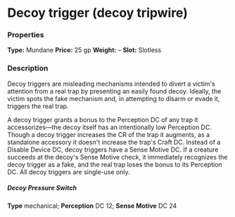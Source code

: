 ﻿---
Title: "Decoy trigger (decoy tripwire)"
Type: "Mundane"
Price: "25 gp"
Weight: "–"
Slot: "Slotless"
Description: |
  "Decoy triggers are misleading mechanisms intended to divert a victim's attention from a real trap by presenting an easily found decoy. Ideally, the victim spots the fake mechanism and, in attempting to disarm or evade it, triggers the real trap.
  A decoy trigger grants a bonus to the Perception DC of any trap it accessorizes—the decoy itself has an intentionally low Perception DC. Though a decoy trigger increases the CR of the trap it augments, as a standalone accessory it doesn't increase the trap's Craft DC. Instead of a Disable Device DC, decoy triggers have a Sense Motive DC. If a creature succeeds at the decoy's Sense Motive check, it immediately recognizes the decoy trigger as a fake, and the real trap loses the bonus to its Perception DC. All decoy triggers are single-use only.
  ### Decoy Pressure Switch
  **Type** mechanical; **Perception** DC 12; **Sense Motive** DC 24"
Sources: "['Kobolds of Golarion']"
---

# Decoy trigger (decoy tripwire)

### Properties

**Type:** Mundane **Price:** 25 gp **Weight:** – **Slot:** Slotless

### Description

Decoy triggers are misleading mechanisms intended to divert a victim's attention from a real trap by presenting an easily found decoy. Ideally, the victim spots the fake mechanism and, in attempting to disarm or evade it, triggers the real trap.

A decoy trigger grants a bonus to the Perception DC of any trap it accessorizes—the decoy itself has an intentionally low Perception DC. Though a decoy trigger increases the CR of the trap it augments, as a standalone accessory it doesn't increase the trap's Craft DC. Instead of a Disable Device DC, decoy triggers have a Sense Motive DC. If a creature succeeds at the decoy's Sense Motive check, it immediately recognizes the decoy trigger as a fake, and the real trap loses the bonus to its Perception DC. All decoy triggers are single-use only.

##### Decoy Pressure Switch

**Type** mechanical; **Perception** DC 12; **Sense Motive** DC 24

